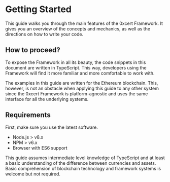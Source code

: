 # Getting Started

This guide walks you through the main features of the 0xcert Framework. It gives you an overview of the concepts and mechanics, as well as the directions on how to write your code.

## How to proceed?

To expose the Framework in all its beauty, the code snippets in this document are written in TypeScript. This way, developers using the Framework will find it more familiar and more comfortable to work with.

The examples in this guide are written for the Ethereum blockchain. This, however, is not an obstacle when applying this guide to any other system since the 0xcert Framework is platform-agnostic and uses the same interface for all the underlying systems.

## Requirements

First, make sure you use the latest software.

* Node.js > v8.x
* NPM > v6.x
* Browser with ES6 support

This guide assumes intermediate level knowledge of TypeScript and at least a basic understanding of the difference between currencies and assets. Basic comprehension of blockchain technology and framework systems is welcome but not required.
